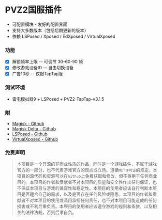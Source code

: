 # PVZ2国服插件

- 可配置模块 - 友好的配置界面
- 支持大多数版本（包括后期更新的版本）
- 依赖 LSPosed / Xposed / EdXposed / VirtualXposed

### 功能

- [x] 解锁帧率上限 -- 可调节 30-60-90 帧
- [x] 修改游戏设备ID -- 自由切换设备
- [x] 广告10秒 -- 仅限TapTap版

### 测试环境

- 雷电模拟器9 + LSPosed + PVZ2-TapTap-v3.1.5

### 附

- [Magisk - Github](https://github.com/topjohnwu/Magisk)
- [Magisk Delta - Github](https://github.com/HuskyDG/magisk-files)
- [LSPosed - Github](https://github.com/LSPosed/LSPosed)
- [VirtualXposed - Github](https://github.com/android-hacker/VirtualXposed)

### 免责声明

> 本项目是一个开源的非商业性质的作品，同时是一个游戏插件，不属于游戏官方的一部分，也不代表游戏官方的观点或立场。遵循`MIT许可证`的规定。本项目的源代码和资源可以在`Github`上免费获取和修改，但不得用于任何商业目的。本项目的作者和贡献者不对本项目的质量和安全性作出任何保证，也不保证本项目与游戏的兼容性和稳定性。本项目的使用者应该自行判断本项目是否适合自己的需求，以及是否存在任何风险或隐患。本项目的作者和贡献者不对本项目的使用或滥用承担任何责任，也不对本项目可能造成的任何损害或不利后果负责。本项目的使用者应该遵守游戏的规则和条款，以及相关的法律法规，否则后果自负。